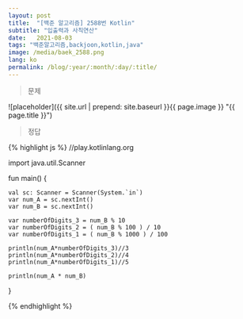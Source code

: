 ```yaml
---
layout: post
title:  "[백준 알고리즘] 2588번 Kotlin"
subtitle: "입출력과 사칙연산"
date:   2021-08-03
tags: "백준알고리즘,backjoon,kotlin,java"
image: /media/baek_2588.png
lang: ko
permalink: /blog/:year/:month/:day/:title/
---
```

> 문제

![placeholder]({{ site.url | prepend: site.baseurl }}{{ page.image }} "{{ page.title }}")

> 정답

{% highlight js %}
//play.kotlinlang.org

import java.util.Scanner

fun main() {

    val sc: Scanner = Scanner(System.`in`)
    var num_A = sc.nextInt()
    var num_B = sc.nextInt()

    var numberOfDigits_3 = num_B % 10
    var numberOfDigits_2 = ( num_B % 100 ) / 10
    var numberOfDigits_1 = ( num_B % 1000 ) / 100

    println(num_A*numberOfDigits_3)//3
    println(num_A*numberOfDigits_2)//4
    println(num_A*numberOfDigits_1)//5

    println(num_A * num_B)

}

{% endhighlight %}
